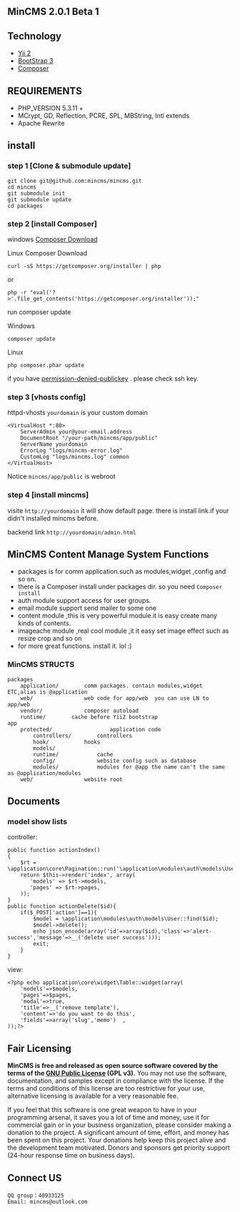 ## MinCMS  2.0.1 Beta 1
   
## Technology
* [Yii 2](http://github.com/yiisoft/yii2)
* [BootStrap 3](http://getbootstrap.com/)
* [Composer](http://getcomposer.org) 
 
## REQUIREMENTS
* PHP_VERSION 5.3.11 +
* MCrypt, GD, Reflection, PCRE, SPL, MBString, Intl  extends
* Apache Rewrite 

## install   

### step 1 [Clone & submodule update] 
```
git clone git@github.com:mincms/mincms.git
cd mincms
git submodule init
git submodule update
cd packages 
```
### step 2 [install Composer]
windows  [Composer Download](http://getcomposer.org/Composer-Setup.exe)

Linux  Composer Download
```
curl -sS https://getcomposer.org/installer | php
```
or 
```
php -r "eval('?>'.file_get_contents('https://getcomposer.org/installer'));"
```

run composer update

Windows
```
composer update	
```
Linux
```
php composer.phar update   
```

if you have [permission-denied-publickey](https://help.github.com/articles/error-permission-denied-publickey) . please check ssh key.

### step 3 [vhosts config]
httpd-vhosts `yourdomain` is your custom domain
```
<VirtualHost *:80>
    ServerAdmin your@your-email.address
    DocumentRoot "/your-path/mincms/app/public"
    ServerName yourdomain
    ErrorLog "logs/mincms-error.log"
    CustomLog "logs/mincms.log" common
</VirtualHost>
```
Notice `mincms/app/public` is webroot

### step 4 [install mincms]
visite `http://yourdomain` it will show default page. there is install link.if your didn't installed mincms before.

backend link `http://yourdomain/admin.html` 

 

## MinCMS Content Manage System Functions
* packages is for comm application.such as modules,widget ,config and so on.
* there is a Composer install under packages dir. so you need `Composer install`
* auth module support access for user groups.
* email module support send mailer to some one
* content module ,this is very powerful module.it is easy create many kinds of contents.
* imageache module ,real cool module ,it it easy set image effect such as resize crop and so on
* for more great functions. install it. lol :)
 
### MinCMS STRUCTS
```
packages                    
	application/        comm packages. contain modules,widget ETC,alias is @application
	web/                web code for app/web  you can use LN to app/web
	vendor/             composer autoload
	runtime/	    cache before Yii2 bootstrap
app
	protected/          	    application code
		controllers/        controllers
		hook/		    hooks
		models/             
		runtime/            cache
		config/             website config such as database  
		modules/            modules for @app the name can't the same as @application/modules
	web/          	    website root
```


## Documents

### model show lists
controller:
```
public function actionIndex()
{    
	$rt = \application\core\Pagination::run('\application\modules\auth\models\User');   
	return $this->render('index', array(
	   'models' => $rt->models,
	   'pages' => $rt->pages,
	));
}
public function actionDelete($id){
	if($_POST['action']==1){ 
		$model = \application\modules\auth\models\User::find($id); 
		$model->delete();
		echo json_encode(array('id'=>array($id),'class'=>'alert-success','message'=>__('delete user success')));
		exit;
	} 
}
```

view:

``` 
<?php echo application\core\widget\Table::widget(array(
	'models'=>$models,
	'pages'=>$pages,
	'modal'=>true,
	'title'=>__('remove template'),
	'content'=>'do you want to do this',
	'fields'=>array('slug','memo')	,
));?>
```


## Fair Licensing 
 
**MinCMS is free and released as open source software covered by the terms of the [GNU Public License](http://www.gnu.org/licenses/gpl-3.0.html) (GPL v3).** You may not use the software, documentation, and samples except in compliance with the license. If the terms and conditions of this license are too restrictive for your use, alternative licensing is available for a very reasonable fee.

If you feel that this software is one great weapon to have in your programming arsenal, it saves you a lot of time and money, use it for commercial gain or in your business organization, please consider making a donation to the project. A significant amount of time, effort, and money has been spent on this project. Your donations help keep this project alive and the development team motivated. Donors and sponsors get priority support (24-hour response time on business days).


## Connect US 
```
QQ group：40933125
Email: mincms@outlook.com
```
 


